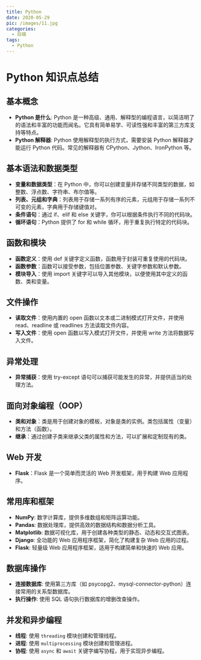 ```yaml
---
title: Python
date: 2020-05-29
pic: /images/11.jpg
categories:
  - 后端
tags:
  - Python
---
```


# Python 知识点总结

## 基本概念

- **Python 是什么**: Python 是一种高级、通用、解释型的编程语言，以简洁明了的语法和丰富的功能而闻名。它具有简单易学、可读性强和丰富的第三方库支持等特点。
- **Python 解释器**: Python 使用解释型的执行方式，需要安装 Python 解释器才能运行 Python 代码。常见的解释器有 CPython、Jython、IronPython 等。


## 基本语法和数据类型
- **变量和数据类型**：在 Python 中，你可以创建变量并存储不同类型的数据，如整数、浮点数、字符串、布尔值等。
- **列表、元组和字典**：列表用于存储一系列有序的元素，元组用于存储一系列不可变的元素，字典用于存储键值对。
- **条件语句**：通过 if、elif 和 else 关键字，你可以根据条件执行不同的代码块。
- **循环语句**：Python 提供了 for 和 while 循环，用于重复执行特定的代码块。

## 函数和模块
- **函数定义**：使用 def 关键字定义函数，函数用于封装可重复使用的代码块。
- **函数参数**：函数可以接受参数，包括位置参数、关键字参数和默认参数。
- **模块导入**：使用 import 关键字可以导入其他模块，以便使用其中定义的函数、类和变量。

## 文件操作
- **读取文件**：使用内置的 open 函数以文本或二进制模式打开文件，并使用 read、readline 或 readlines 方法读取文件内容。
- **写入文件**：使用 open 函数以写入模式打开文件，并使用 write 方法将数据写入文件。

## 异常处理
- **异常捕获**：使用 try-except 语句可以捕获可能发生的异常，并提供适当的处理方法。

## 面向对象编程（OOP）
- **类和对象**：类是用于创建对象的模板，对象是类的实例。类包括属性（变量）和方法（函数）。
- **继承**：通过创建子类来继承父类的属性和方法，可以扩展和定制现有的类。


## Web 开发
- **Flask**：Flask 是一个简单而灵活的 Web 开发框架，用于构建 Web 应用程序。


## 常用库和框架

- **NumPy**: 数字计算库，提供多维数组和矩阵运算功能。
- **Pandas**: 数据处理库，提供高效的数据结构和数据分析工具。
- **Matplotlib**: 数据可视化库，用于创建各种类型的静态、动态和交互式图表。
- **Django**: 全功能的 Web 应用程序框架，简化了构建复杂 Web 应用的过程。
- **Flask**: 轻量级 Web 应用程序框架，适用于构建简单和快速的 Web 应用。


## 数据库操作

- **连接数据库**: 使用第三方库（如 psycopg2、mysql-connector-python）连接常用的关系型数据库。
- **执行操作**: 使用 SQL 语句执行数据库的增删改查操作。

## 并发和异步编程

- **线程**: 使用 `threading` 模块创建和管理线程。
- **进程**: 使用 `multiprocessing` 模块创建和管理进程。
- **协程**: 使用 `async` 和 `await` 关键字编写协程，用于实现异步编程。
